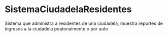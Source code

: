# SistemaCiudadelaResidentes
Sistema que administra a residentes de una ciudadela, muestra reportes de ingresos a la ciudadela peatonalmente o por auto
